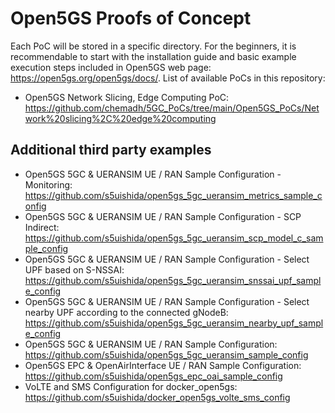 # Open5GS Proofs of Concept

Each PoC will be stored in a specific directory. For the beginners, it is recommendable to start with the installation guide and basic example execution steps included in Open5GS web page: https://open5gs.org/open5gs/docs/. List of available PoCs in this repository:
- Open5GS Network Slicing, Edge Computing PoC: https://github.com/chemadh/5GC_PoCs/tree/main/Open5GS_PoCs/Network%20slicing%2C%20edge%20computing

## Additional third party examples
- Open5GS 5GC & UERANSIM UE / RAN Sample Configuration - Monitoring: https://github.com/s5uishida/open5gs_5gc_ueransim_metrics_sample_config
- Open5GS 5GC & UERANSIM UE / RAN Sample Configuration - SCP Indirect: https://github.com/s5uishida/open5gs_5gc_ueransim_scp_model_c_sample_config
- Open5GS 5GC & UERANSIM UE / RAN Sample Configuration - Select UPF based on S-NSSAI: https://github.com/s5uishida/open5gs_5gc_ueransim_snssai_upf_sample_config
- Open5GS 5GC & UERANSIM UE / RAN Sample Configuration - Select nearby UPF according to the connected gNodeB: https://github.com/s5uishida/open5gs_5gc_ueransim_nearby_upf_sample_config
- Open5GS 5GC & UERANSIM UE / RAN Sample Configuration: https://github.com/s5uishida/open5gs_5gc_ueransim_sample_config
- Open5GS EPC & OpenAirInterface UE / RAN Sample Configuration: https://github.com/s5uishida/open5gs_epc_oai_sample_config
- VoLTE and SMS Configuration for docker_open5gs: https://github.com/s5uishida/docker_open5gs_volte_sms_config
